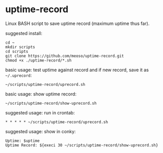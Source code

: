 uptime-record
=============

Linux BASH script to save uptime record (maximum uptime thus far).

suggested install:
```
cd ~
mkdir scripts
cd scripts
git clone https://github.com/meoso/uptime-record.git
chmod +x ./uptime-record/*.sh
```

basic usage: test uptime against record and if new record, save it as `~/.uprecord`:
```
~/scripts/uptime-record/uprecord.sh
```

basic usage: show uptime record:
```
~/scripts/uptime-record/show-uprecord.sh
```
    
suggested usage: run in crontab:
```
* * * * * ~/scripts/uptime-record/uprecord.sh
```

suggested usage: show in conky:
```
Uptime: $uptime
Uptime Record: ${execi 30 ~/scripts/uptime-record/show-uprecord.sh}
```


